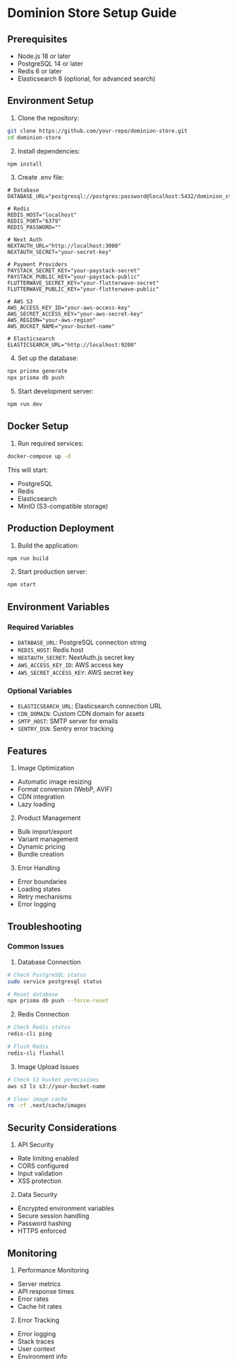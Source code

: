 # Dominion Store Setup Guide

## Prerequisites

- Node.js 18 or later
- PostgreSQL 14 or later
- Redis 6 or later
- Elasticsearch 8 (optional, for advanced search)

## Environment Setup

1. Clone the repository:
```bash
git clone https://github.com/your-repo/dominion-store.git
cd dominion-store
```

2. Install dependencies:
```bash
npm install
```

3. Create .env file:
```env
# Database
DATABASE_URL="postgresql://postgres:password@localhost:5432/dominion_store"

# Redis
REDIS_HOST="localhost"
REDIS_PORT="6379"
REDIS_PASSWORD=""

# Next Auth
NEXTAUTH_URL="http://localhost:3000"
NEXTAUTH_SECRET="your-secret-key"

# Payment Providers
PAYSTACK_SECRET_KEY="your-paystack-secret"
PAYSTACK_PUBLIC_KEY="your-paystack-public"
FLUTTERWAVE_SECRET_KEY="your-flutterwave-secret"
FLUTTERWAVE_PUBLIC_KEY="your-flutterwave-public"

# AWS S3
AWS_ACCESS_KEY_ID="your-aws-access-key"
AWS_SECRET_ACCESS_KEY="your-aws-secret-key"
AWS_REGION="your-aws-region"
AWS_BUCKET_NAME="your-bucket-name"

# Elasticsearch
ELASTICSEARCH_URL="http://localhost:9200"
```

4. Set up the database:
```bash
npx prisma generate
npx prisma db push
```

5. Start development server:
```bash
npm run dev
```

## Docker Setup

1. Run required services:
```bash
docker-compose up -d
```

This will start:
- PostgreSQL
- Redis
- Elasticsearch
- MinIO (S3-compatible storage)

## Production Deployment

1. Build the application:
```bash
npm run build
```

2. Start production server:
```bash
npm start
```

## Environment Variables

### Required Variables
- `DATABASE_URL`: PostgreSQL connection string
- `REDIS_HOST`: Redis host
- `NEXTAUTH_SECRET`: NextAuth.js secret key
- `AWS_ACCESS_KEY_ID`: AWS access key
- `AWS_SECRET_ACCESS_KEY`: AWS secret key

### Optional Variables
- `ELASTICSEARCH_URL`: Elasticsearch connection URL
- `CDN_DOMAIN`: Custom CDN domain for assets
- `SMTP_HOST`: SMTP server for emails
- `SENTRY_DSN`: Sentry error tracking

## Features

1. Image Optimization
- Automatic image resizing
- Format conversion (WebP, AVIF)
- CDN integration
- Lazy loading

2. Product Management
- Bulk import/export
- Variant management
- Dynamic pricing
- Bundle creation

3. Error Handling
- Error boundaries
- Loading states
- Retry mechanisms
- Error logging

## Troubleshooting

### Common Issues

1. Database Connection
```bash
# Check PostgreSQL status
sudo service postgresql status

# Reset database
npx prisma db push --force-reset
```

2. Redis Connection
```bash
# Check Redis status
redis-cli ping

# Flush Redis
redis-cli flushall
```

3. Image Upload Issues
```bash
# Check S3 bucket permissions
aws s3 ls s3://your-bucket-name

# Clear image cache
rm -rf .next/cache/images
```

## Security Considerations

1. API Security
- Rate limiting enabled
- CORS configured
- Input validation
- XSS protection

2. Data Security
- Encrypted environment variables
- Secure session handling
- Password hashing
- HTTPS enforced

## Monitoring

1. Performance Monitoring
- Server metrics
- API response times
- Error rates
- Cache hit rates

2. Error Tracking
- Error logging
- Stack traces
- User context
- Environment info